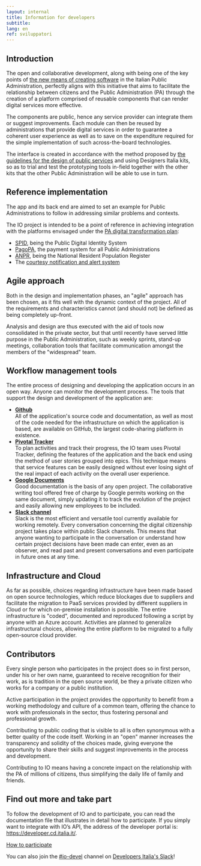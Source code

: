 ```yaml
---
layout: internal
title: Information for developers
subtitle:
lang: en
ref: sviluppatori
---
```


<section class="container mw-60">
  <h2 class="h3 mt-5">Introduction</h2>
  <p>
  The open and collaborative development, along with being one of the key points of <a href="https://developers.italia.it/en" target="_blank">the new means of creating software</a> in the Italian Public Administration, perfectly aligns with this initiative that aims to facilitate the relationship between citizens and the Public Administration (PA) through the creation of a platform comprised of reusable components that can render digital services more effective.</p>
  <p>The components are public, hence any service provider can integrate them or suggest improvements. Each module can then be reused by administrations that provide digital services in order to guarantee a coherent user experience as well as to save on the expenditure required for the simple implementation of such across-the-board technologies.</p>
  <p>The interface is created in accordance with the method proposed by <a href="https://designers.italia.it" target="_blank">the guidelines for the design of public services</a> and using Designers Italia kits, so as to trial and test the prototyping tools in-field together with the other kits that the other Public Administration will be able to use in turn.</p>


  <h2 class="h3">Reference implementation</h2>
  <p>The app and its back end are aimed to set an example for Public Administrations to follow in addressing similar problems and contexts.</p>
  <p>The IO project is intended to be a point of reference in achieving integration with the platforms envisaged under the <a href="https://pianotriennale-ict.italia.it/en/" target="_blank">PA digital transformation plan</a>:</p>
    <ul>
      <li><a href="https://developers.italia.it/en/spid" target="_blank">SPID</a>, being the Public Digital Identity System</li>
      <li><a href="https://developers.italia.it/en/pagopa" target="_blank">PagoPA</a>, the payment system for all Public Administrations</li>
      <li><a href="https://developers.italia.it/en/anpr" target="_blank">ANPR</a>, being the National Resident Population Register</li>
      <li>The <a href="https://pianotriennale-ict.italia.it/en/enabling-platforms/" target="_blank">courtesy notification and alert system</a></li>
    </ul>

  <h2 class="h3 mt-5">Agile approach</h2>
  <p>Both in the design and implementation phases, an "agile" approach has been chosen, as it fits well with the dynamic context of the project. All of the requirements and characteristics cannot (and should not) be defined as being completely up-front.</p>
  <p>Analysis and design are thus executed with the aid of tools now consolidated in the private sector, but that until recently have served little purpose in the Public Administration, such as weekly sprints, stand-up meetings, collaboration tools that facilitate communication amongst the members of the "widespread" team.</p>
  <h2 class="h3 mt-5">Workflow management tools</h2>
  <p>The entire process of designing and developing the application occurs in an open way. Anyone can monitor the development process. The tools that support the design and development of the application are:
    <ul>
      <li><b><a href="https://github.com/teamdigitale/digital-citizenship/blob/master/CONTRIBUTING.it.md#repository-github" target="_blank">Github</a></b><br>
        All of the application's source code and documentation, as well as most of the code needed for the infrastructure on which the application is based, are available on GitHub, the largest code-sharing platform in existence.</li>
      <li><b><a href="https://github.com/teamdigitale/digital-citizenship/blob/master/CONTRIBUTING.it.md#pianificazione-delle-attivit%C3%A0-pivotal-tracker-ita" target="_blank">Pivotal Tracker</a></b><br>
        To plan activities and track their progress, the IO team uses Pivotal Tracker, defining the features of the application and the back end using the method of user stories grouped into epics. This technique means that service features can be easily designed without ever losing sight of the real impact of each activity on the overall user experience. </li>
      <li><b><a href="https://github.com/teamdigitale/digital-citizenship/blob/master/CONTRIBUTING.it.md#google-drive-ita" target="_blank">Google Documents</a></b><br>
       Good documentation is the basis of any open project. The collaborative writing tool offered free of charge by Google permits working on the same document, simply updating it to track the evolution of the project and easily allowing new employees to be included.</li>
      <li><b><a href="https://github.com/teamdigitale/digital-citizenship/blob/master/CONTRIBUTING.it.md#slack" target="_blank">Slack channel</a></b><br>
        Slack is the most efficient and versatile tool currently available for working remotely. Every conversation concerning the digital citizenship project takes place within public Slack channels. This means that anyone wanting to participate in the conversation or understand how certain project decisions have been made can enter, even as an observer, and read past and present conversations and even participate in future ones at any time.
      </li>
    </ul>
  </p>
  <h2 class="h3 mt-5">Infrastructure and Cloud</h2>
  <p>As far as possible, choices regarding infrastructure have been made based on open source technologies, which reduce blockages due to suppliers and facilitate the migration to PaaS services provided by different suppliers in Cloud or for which on-premise installation is possible. The entire infrastructure is "coded", documented and reproduced following a script by anyone with an Azure account. Activities are planned to generalize infrastructural choices, allowing the entire platform to be migrated to a fully open-source cloud provider.</p>
  <h2 class="h3 mt-5">Contributors</h2>
  <p>Every single person who participates in the project does so in first person, under his or her own name, guaranteed to receive recognition for their work, as is tradition in the open source world, be they a private citizen who works for a company or a public institution.</p>
  <p>Active participation in the project provides the opportunity to benefit from a working methodology and culture of a common team, offering the chance to work with professionals in the sector, thus fostering personal and professional growth.</p>
  <p>Contributing to public coding that is visible to all is often synonymous with a better quality of the code itself. Working in an "open" manner increases the transparency and solidity of the choices made, giving everyone the opportunity to share their skills and suggest improvements in the process and development.</p>
  <p>Contributing to IO means having a concrete impact on the relationship with the PA of millions of citizens, thus simplifying the daily life of family and friends.</p>
  <h2 class="h3 mt-5">Find out more and take part</h2>
  <p>To follow the development of IO and to participate, you can read the documentation file that illustrates in detail how to participate.  If you simply want to integrate with IO’s API, the address of the developer portal is: <a href="https://developer.cd.italia.it/" target="_blank">https://developer.cd.italia.it/</a>.</p>
  <p class="text-center"><a class="btn btn-primary" href="https://github.com/teamdigitale/digital-citizenship/blob/master/CONTRIBUTING.it.md">How to participate</a></p>
  <p>You can also join the <a href="https://developersitalia.slack.com/messages/CA70BM37X" target="_blank">#io-devel</a> channel on <a href="https://slack.developers.italia.it/" target="_blank">Developers Italia's Slack</a>!</p>
</section>
